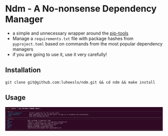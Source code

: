 # Ndm - A No-nonsense Dependency Manager 

- a simple and unnecessary wrapper around the [pip-tools](https://pip-tools.readthedocs.io/en/latest/)
- Manage a `requirements.txt` file with package hashes from `pyproject.toml` based on commands from the most popular dependency managers
- if you are going to use it, use it very carefully!

## Installation

```
git clone git@github.com:luheeslo/ndm.git && cd ndm && make install
```

## Usage

![example](/images/ndm.png)
